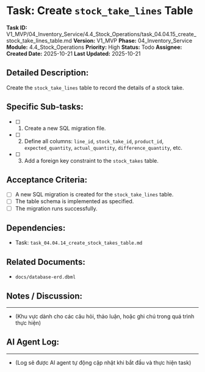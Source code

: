 # Task: Create `stock_take_lines` Table

**Task ID:** V1_MVP/04_Inventory_Service/4.4_Stock_Operations/task_04.04.15_create_stock_take_lines_table.md
**Version:** V1_MVP
**Phase:** 04_Inventory_Service
**Module:** 4.4_Stock_Operations
**Priority:** High
**Status:** Todo
**Assignee:** 
**Created Date:** 2025-10-21
**Last Updated:** 2025-10-21

## Detailed Description:
Create the `stock_take_lines` table to record the details of a stock take.

## Specific Sub-tasks:
- [ ] 1. Create a new SQL migration file.
- [ ] 2. Define all columns: `line_id`, `stock_take_id`, `product_id`, `expected_quantity`, `actual_quantity`, `difference_quantity`, etc.
- [ ] 3. Add a foreign key constraint to the `stock_takes` table.

## Acceptance Criteria:
- [ ] A new SQL migration is created for the `stock_take_lines` table.
- [ ] The table schema is implemented as specified.
- [ ] The migration runs successfully.

## Dependencies:
*   Task: `task_04.04.14_create_stock_takes_table.md`

## Related Documents:
*   `docs/database-erd.dbml`

## Notes / Discussion:
---
*   (Khu vực dành cho các câu hỏi, thảo luận, hoặc ghi chú trong quá trình thực hiện)

## AI Agent Log:
---
*   (Log sẽ được AI agent tự động cập nhật khi bắt đầu và thực hiện task)
